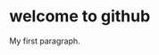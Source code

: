 <!DOCTYPE html>
<html>
<body>

<h1>welcome to github</h1>
<p>My first paragraph.</p>

</body>
</html>
